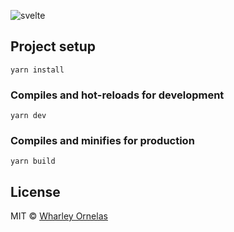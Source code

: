 ![svelte](/assets/svelte.gif)


## Project setup
```
yarn install
```

### Compiles and hot-reloads for development
```
yarn dev
```

### Compiles and minifies for production
```
yarn build
```

## License

MIT © [Wharley Ornelas](https://github.com/wharley)
